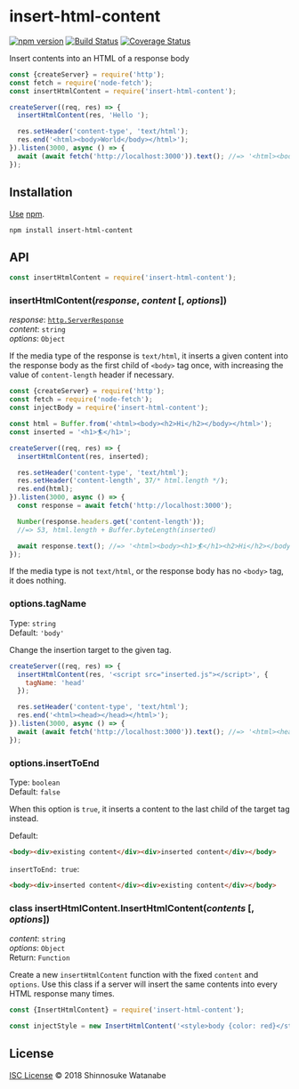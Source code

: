 # insert-html-content

[![npm version](https://img.shields.io/npm/v/insert-html-content.svg)](https://www.npmjs.com/package/insert-html-content)
[![Build Status](https://travis-ci.com/shinnn/insert-html-content.svg?branch=master)](https://travis-ci.com/shinnn/insert-html-content)
[![Coverage Status](https://img.shields.io/coveralls/shinnn/insert-html-content.svg)](https://coveralls.io/github/shinnn/insert-html-content?branch=master)

Insert contents into an HTML of a response body

```javascript
const {createServer} = require('http');
const fetch = require('node-fetch');
const insertHtmlContent = require('insert-html-content');

createServer((req, res) => {
  insertHtmlContent(res, 'Hello ');

  res.setHeader('content-type', 'text/html');
  res.end('<html><body>World</body></html>');
}).listen(3000, async () => {
  await (await fetch('http://localhost:3000')).text(); //=> '<html><body>Hello, World</body></html>'
});
```

## Installation

[Use](https://docs.npmjs.com/cli/install) [npm](https://docs.npmjs.com/getting-started/what-is-npm).

```
npm install insert-html-content
```

## API

```javascript
const insertHtmlContent = require('insert-html-content');
```

### insertHtmlContent(*response*, *content* [, *options*])

*response*: [`http.ServerResponse`](https://nodejs.org/api/http.html#http_class_http_serverresponse)  
*content*: `string`  
*options*: `Object`

If the media type of the response is `text/html`, it inserts a given content into the response body as the first child of `<body>` tag once, with increasing the value of `content-length` header if necessary.

```javascript
const {createServer} = require('http');
const fetch = require('node-fetch');
const injectBody = require('insert-html-content');

const html = Buffer.from('<html><body><h2>Hi</h2></body></html>');
const inserted = '<h1>🏄‍</h1>';

createServer((req, res) => {
  insertHtmlContent(res, inserted);

  res.setHeader('content-type', 'text/html');
  res.setHeader('content-length', 37/* html.length */);
  res.end(html);
}).listen(3000, async () => {
  const response = await fetch('http://localhost:3000');

  Number(response.headers.get('content-length'));
  //=> 53, html.length + Buffer.byteLength(inserted)

  await response.text(); //=> '<html><body><h1>🏄‍</h1><h2>Hi</h2></body></html>'
});
```

If the media type is not `text/html`, or the response body has no `<body>` tag, it does nothing.

### options.tagName

Type: `string`  
Default: `'body'`

Change the insertion target to the given tag.

```javascript
createServer((req, res) => {
  insertHtmlContent(res, '<script src="inserted.js"></script>', {
    tagName: 'head'
  });

  res.setHeader('content-type', 'text/html');
  res.end('<html><head></head></html>');
}).listen(3000, async () => {
  await (await fetch('http://localhost:3000')).text(); //=> '<html><head><script src="inserted.js"></script></head></html>'
});
```

### options.insertToEnd

Type: `boolean`  
Default: `false`

When this option is `true`, it inserts a content to the last child of the target tag instead.

Default:

```html
<body><div>existing content</div><div>inserted content</div></body>
```

`insertToEnd: true`:

```html
<body><div>inserted content</div><div>existing content</div></body>
```

### class insertHtmlContent.InsertHtmlContent(*contents* [, *options*])

*content*: `string`  
*options*: `Object`  
Return: `Function`

Create a new `insertHtmlContent` function with the fixed `content` and `options`. Use this class if a server will insert the same contents into every HTML response many times.

```javascript
const {InsertHtmlContent} = require('insert-html-content');

const injectStyle = new InsertHtmlContent('<style>body {color: red}</style>');
```

## License

[ISC License](./LICENSE) © 2018 Shinnosuke Watanabe
